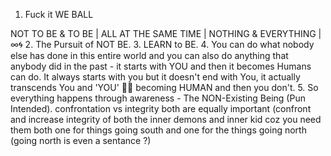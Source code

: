 1. Fuck it WE BALL

NOT TO BE & TO BE | ALL AT THE SAME TIME | NOTHING & EVERYTHING | ∞🌀
2. The Pursuit of NOT BE.
3. LEARN to BE.
4. You can do what nobody else has done in this entire world and you can also do anything that anybody did in the past - it starts with YOU and then it becomes Humans can do. It always starts with you but it doesn't end with You, it actually transcends You and 'YOU' 🫵🏻 becoming HUMAN and then you don't.
5. So everything happens through awareness - The NON-Existing Being (Pun Intended).
confrontation vs integrity both are equally important (confront and increase integrity of both the inner demons and inner kid coz you need them both one for things going south and one for the things going north (going north is even a sentance ?)